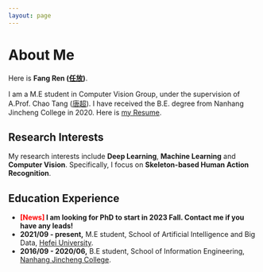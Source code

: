 ```yaml
---
layout: page
---
```


# About Me

Here is **Fang Ren ([任放](https://renfun.github.io/file/个人简历-合肥学院版.pdf))**.

I am a M.E student in Computer Vision Group, under the supervision of A.Prof. Chao Tang ([唐超](https://www.hfuu.edu.cn/_upload/article/files/de/04/05bd4dcb4124b3cfd0f235a58148/c4382693-91d8-46af-b66a-9552f970b946.pdf)). I have received the B.E. degree from Nanhang Jincheng College in 2020. Here is [my Resume](https://renfun.github.io/file/个人简历-合肥学院版.pdf).

## Research Interests

My research interests include **Deep Learning**, **Machine Learning** and **Computer Vision**. Specifically, I focus on **Skeleton-based Human Action Recognition**.

## Education Experience

- **<font color='red'>[News]</font> I am looking for PhD to start in 2023 Fall. Contact me if you have any leads!**
- **2021/09 - present,** M.E student, School of Artificial Intelligence and Big Data, [Hefei University](https://www.hfuu.edu.cn/).
- **2016/09 - 2020/06,** B.E student, School of Information Engineering, [Nanhang Jincheng College](http://jc.nuaa.edu.cn/).

